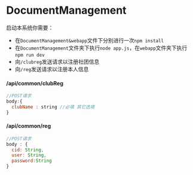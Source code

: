 # DocumentManagement

启动本系统你需要：

- 在`DocumentManagement&webapp`文件下分别进行一次`npm install`
- 在`DocumentManagement`文件夹下执行`node app.js`，在`webapp`文件夹下执行`npm run dev`
- 向`/clubreg`发送请求以注册社团信息
- 向`/reg`发送请求以注册本人信息

#### /api/common/clubReg

```javascript
//POST请求
body:{
  clubName : string //必填 其它选填
}
```

#### /api/common/reg

```javascript
//POST请求
body : {
  cid: String,
  user: String,
  password:String
}

```
